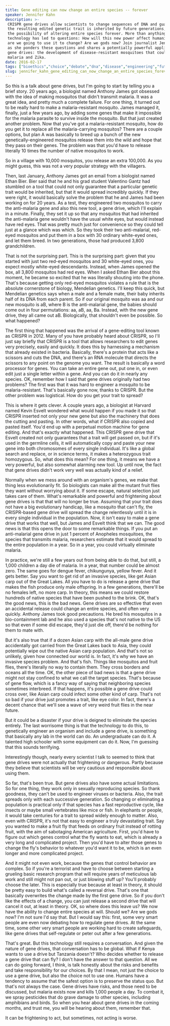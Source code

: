 ```yaml
---
title: Gene editing can now change an entire species -- forever
speaker: Jennifer Kahn
description: >-
 CRISPR gene drives allow scientists to change sequences of DNA and guarantee that
 the resulting edited genetic trait is inherited by future generations, opening up
 the possibility of altering entire species forever. More than anything, the
 technology has led to questions: How will this new power affect humanity? What
 are we going to use it to change? Are we gods now? Join journalist Jennifer Kahn
 as she ponders these questions and shares a potentially powerful application of
 gene drives: the development of disease-resistant mosquitoes that could knock out
 malaria and Zika.
date: 2016-02-17
tags: ["bioethics","choice","debate","dna","disease","engineering","future","genetics","health","humanity","innovation","journalism","life","morality","potential","public-health","science","society","technology","biotech","crispr"]
slug: jennifer_kahn_gene_editing_can_now_change_an_entire_species_forever
---
```


So this is a talk about gene drives, but I'm going to start by telling you a brief story.
20 years ago, a biologist named Anthony James got obsessed with the idea of making
mosquitos that didn't transmit malaria. It was a great idea, and pretty much a complete
failure. For one thing, it turned out to be really hard to make a malaria-resistant
mosquito. James managed it, finally, just a few years ago, by adding some genes that make
it impossible for the malaria parasite to survive inside the mosquito. But that just
created another problem. Now that you've got a malaria-resistant mosquito, how do you get
it to replace all the malaria-carrying mosquitos? There are a couple options, but plan A
was basically to breed up a bunch of the new genetically-engineered mosquitos release them
into the wild and hope that they pass on their genes. The problem was that you'd have to
release literally 10 times the number of native mosquitos to work.

So in a village with 10,000 mosquitos, you release an extra 100,000. As you might guess,
this was not a very popular strategy with the villagers.

Then, last January, Anthony James got an email from a biologist named Ethan Bier. Bier
said that he and his grad student Valentino Gantz had stumbled on a tool that could not
only guarantee that a particular genetic trait would be inherited, but that it would
spread incredibly quickly. If they were right, it would basically solve the problem that
he and James had been working on for 20 years. As a test, they engineered two mosquitos to
carry the anti-malaria gene and also this new tool, a gene drive, which I'll explain in a
minute. Finally, they set it up so that any mosquitos that had inherited the anti-malaria
gene wouldn't have the usual white eyes, but would instead have red eyes. That was pretty
much just for convenience so they could tell just at a glance which was which. So they took
their two anti-malarial, red-eyed mosquitos and put them in a box with 30 ordinary
white-eyed ones, and let them breed. In two generations, those had produced 3,800
grandchildren.

That is not the surprising part. This is the surprising part: given that you started with
just two red-eyed mosquitos and 30 white-eyed ones, you expect mostly white-eyed
descendants. Instead, when James opened the box, all 3,800 mosquitos had red eyes. When I
asked Ethan Bier about this moment, he became so excited that he was literally shouting
into the phone. That's because getting only red-eyed mosquitos violates a rule that is the
absolute cornerstone of biology, Mendelian genetics. I'll keep this quick, but Mendelian
genetics says when a male and a female mate, their baby inherits half of its DNA from each
parent. So if our original mosquito was aa and our new mosquito is aB, where B is the
anti-malarial gene, the babies should come out in four permutations: aa, aB, aa, Ba.
Instead, with the new gene drive, they all came out aB. Biologically, that shouldn't even
be possible. So what happened?

The first thing that happened was the arrival of a gene-editing tool known as CRISPR in
2012. Many of you have probably heard about CRISPR, so I'll just say briefly that CRISPR
is a tool that allows researchers to edit genes very precisely, easily and quickly. It
does this by harnessing a mechanism that already existed in bacteria. Basically, there's a
protein that acts like a scissors and cuts the DNA, and there's an RNA molecule that
directs the scissors to any point on the genome you want. The result is basically a word
processor for genes. You can take an entire gene out, put one in, or even edit just a
single letter within a gene. And you can do it in nearly any species. OK, remember how I
said that gene drives originally had two problems? The first was that it was hard to
engineer a mosquito to be malaria-resistant. That's basically gone now, thanks to CRISPR.
But the other problem was logistical. How do you get your trait to spread?

This is where it gets clever. A couple years ago, a biologist at Harvard named Kevin Esvelt
wondered what would happen if you made it so that CRISPR inserted not only your new gene
but also the machinery that does the cutting and pasting. In other words, what if CRISPR
also copied and pasted itself. You'd end up with a perpetual motion machine for gene
editing. And that's exactly what happened. This CRISPR gene drive that Esvelt created not
only guarantees that a trait will get passed on, but if it's used in the germline cells,
it will automatically copy and paste your new gene into both chromosomes of every single
individual. It's like a global search and replace, or in science terms, it makes a
heterozygous trait homozygous. So, what does this mean? For one thing, it means we have a
very powerful, but also somewhat alarming new tool. Up until now, the fact that gene
drives didn't work very well was actually kind of a relief.

Normally when we mess around with an organism's genes, we make that thing less
evolutionarily fit. So biologists can make all the mutant fruit flies they want without
worrying about it. If some escape, natural selection just takes care of them. What's
remarkable and powerful and frightening about gene drives is that that will no longer be
true. Assuming that your trait does not have a big evolutionary handicap, like a mosquito
that can't fly, the CRISPR-based gene drive will spread the change relentlessly until it
is in every single individual in the population. Now, it isn't easy to make a gene drive
that works that well, but James and Esvelt think that we can. The good news is that this
opens the door to some remarkable things. If you put an anti-malarial gene drive in just 1
percent of Anopheles mosquitoes, the species that transmits malaria, researchers estimate
that it would spread to the entire population in a year. So in a year, you could virtually
eliminate malaria.

In practice, we're still a few years out from being able to do that, but still, a 1,000
children a day die of malaria. In a year, that number could be almost zero. The same goes
for dengue fever, chikungunya, yellow fever. And it gets better. Say you want to get rid of
an invasive species, like get Asian carp out of the Great Lakes. All you have to do is
release a gene drive that makes the fish produce only male offspring. In a few
generations, there'll be no females left, no more carp. In theory, this means we could
restore hundreds of native species that have been pushed to the brink. OK, that's the good
news, this is the bad news. Gene drives are so effective that even an accidental release
could change an entire species, and often very quickly. Anthony James took good
precautions. He bred his mosquitos in a bio-containment lab and he also used a species
that's not native to the US so that even if some did escape, they'd just die off, there'd
be nothing for them to mate with.

But it's also true that if a dozen Asian carp with the all-male gene drive accidentally
got carried from the Great Lakes back to Asia, they could potentially wipe out the native
Asian carp population. And that's not so unlikely, given how connected our world is. In
fact, it's why we have an invasive species problem. And that's fish. Things like mosquitos
and fruit flies, there's literally no way to contain them. They cross borders and oceans
all the time. OK, the other piece of bad news is that a gene drive might not stay confined
to what we call the target species. That's because of gene flow, which is a fancy way of
saying that neighboring species sometimes interbreed. If that happens, it's possible a
gene drive could cross over, like Asian carp could infect some other kind of carp. That's
not so bad if your drive just promotes a trait, like eye color. In fact, there's a decent
chance that we'll see a wave of very weird fruit flies in the near future.

But it could be a disaster if your drive is deigned to eliminate the species entirely. The
last worrisome thing is that the technology to do this, to genetically engineer an
organism and include a gene drive, is something that basically any lab in the world can
do. An undergraduate can do it. A talented high schooler with some equipment can do
it. Now, I'm guessing that this sounds terrifying.

Interestingly though, nearly every scientist I talk to seemed to think that gene drives
were not actually that frightening or dangerous. Partly because they believe that
scientists will be very cautious and responsible about using them.

So far, that's been true. But gene drives also have some actual limitations. So for one
thing, they work only in sexually reproducing species. So thank goodness, they can't be
used to engineer viruses or bacteria. Also, the trait spreads only with each successive
generation. So changing or eliminating a population is practical only if that species has
a fast reproductive cycle, like insects or maybe small vertebrates like mice or fish. In
elephants or people, it would take centuries for a trait to spread widely enough to
matter. Also, even with CRISPR, it's not that easy to engineer a truly devastating trait.
Say you wanted to make a fruit fly that feeds on ordinary fruit instead of rotting fruit,
with the aim of sabotaging American agriculture. First, you'd have to figure out which
genes control what the fly wants to eat, which is already a very long and complicated
project. Then you'd have to alter those genes to change the fly's behavior to whatever
you'd want it to be, which is an even longer and more complicated project.

And it might not even work, because the genes that control behavior are complex. So if
you're a terrorist and have to choose between starting a grueling basic research program
that will require years of meticulous lab work and still might not pan out, or just
blowing stuff up? You'll probably choose the later. This is especially true because at
least in theory, it should be pretty easy to build what's called a reversal drive. That's
one that basically overwrites the change made by the first gene drive. So if you don't
like the effects of a change, you can just release a second drive that will cancel it out,
at least in theory. OK, so where does this leave us? We now have the ability to change
entire species at will. Should we? Are we gods now? I'm not sure I'd say that. But I would
say this: first, some very smart people are even now debating how to regulate gene drives.
At the same time, some other very smart people are working hard to create safeguards, like
gene drives that self-regulate or peter out after a few generations.

That's great. But this technology still requires a conversation. And given the nature of
gene drives, that conversation has to be global. What if Kenya wants to use a drive but
Tanzania doesn't? Who decides whether to release a gene drive that can fly? I don't have
the answer to that question. All we can do going forward, I think, is talk honestly about
the risks and benefits and take responsibility for our choices. By that I mean, not just
the choice to use a gene drive, but also the choice not to use one. Humans have a tendency
to assume that the safest option is to preserve the status quo. But that's not always the
case. Gene drives have risks, and those need to be discussed, but malaria exists now and
kills 1,000 people a day. To combat it, we spray pesticides that do grave damage to other
species, including amphibians and birds. So when you hear about gene drives in the coming
months, and trust me, you will be hearing about them, remember that.

It can be frightening to act, but sometimes, not acting is worse.

<!--
ad_duration=3.33
comment_count=107
event="TED2016"
external_start_time=0
has_talk_citation=0
intro_duration=11.82
is_subtitle_required="False"
is_talk_featured="True"
language="en"
language_swap="False"
native_language="en"
number_of_related_talks=6
number_of_speakers=1
number_of_subtitled_videos=30
number_of_tags=21
number_of_talk_download_languages=30
number_of_talk_more_resources=2
number_of_talk_recommendations=0
number_of_talks_take_actions=0
post_ad_duration=0.83
published_timestamp="2016-05-09 14:52:08"
recording_date="2016-02-17"
speaker_description="Science journalist"
speaker_is_published=1
speaker_name="Jennifer Kahn"
talk_name="Gene editing can now change an entire species -- forever"
talks_tags=["bioethics","choice","debate","dna","disease","engineering","future","genetics","health","humanity","innovation","journalism","life","morality","potential","public-health","science","society","technology","biotech","crispr"]
talks_take_action=[]
url_audio="https://download.ted.com/talks/JenniferKahn_2016.mp3?apikey=acme-roadrunner"
url_photo_speaker="https://pe.tedcdn.com/images/ted/c10a58d3a5f79ac6197d939b5dec252df3e38ba5_254x191.jpg"
url_photo_talk="https://s3.amazonaws.com/talkstar-photos/uploads/79ce02a1-3d64-4404-b62e-0b649456a8dd/JenniferKahn_2016-embed.jpg"
url_webpage="https://www.ted.com/talks/jennifer_kahn_gene_editing_can_now_change_an_entire_species_forever"
video_type_name="TED Stage Talk"
-->